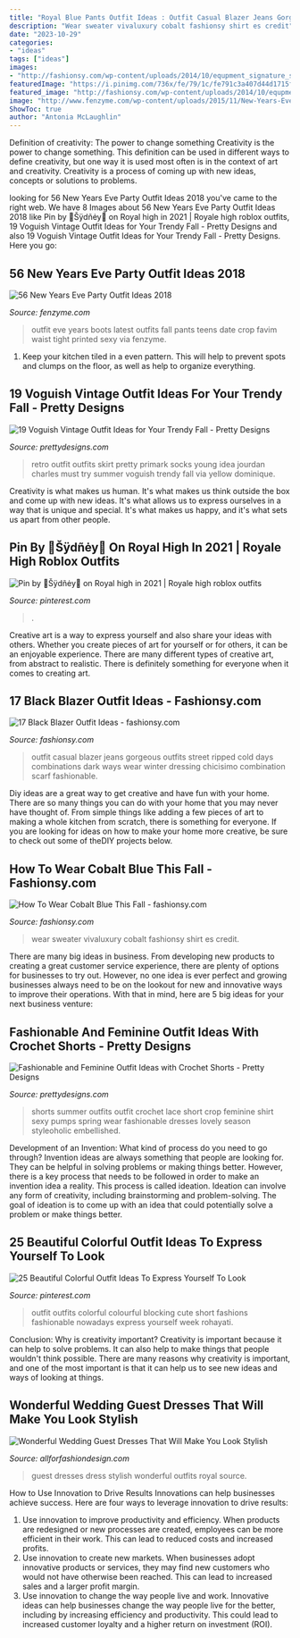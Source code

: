 ```yaml
---
title: "Royal Blue Pants Outfit Ideas : Outfit Casual Blazer Jeans Gorgeous Outfits Street Ripped Cold Days Combinations Dark Ways Wear Winter Dressing Chicisimo Combination Scarf Fashionable"
description: "Wear sweater vivaluxury cobalt fashionsy shirt es credit"
date: "2023-10-29"
categories:
- "ideas"
tags: ["ideas"]
images:
- "http://fashionsy.com/wp-content/uploads/2014/10/equpment_signature_shirt_vivaluxury-3.jpg"
featuredImage: "https://i.pinimg.com/736x/fe/79/1c/fe791c3a407d44d1715f7ee15ce962d6.jpg"
featured_image: "http://fashionsy.com/wp-content/uploads/2014/10/equpment_signature_shirt_vivaluxury-3.jpg"
image: "http://www.fenzyme.com/wp-content/uploads/2015/11/New-Years-Eve-Party-Outfit-Ideas-2016-116.jpg"
ShowToc: true
author: "Antonia McLaughlin"
---
```



Definition of creativity: The power to change something
Creativity is the power to change something. This definition can be used in different ways to define creativity, but one way it is used most often is in the context of art and creativity. Creativity is a process of coming up with new ideas, concepts or solutions to problems.

	

		
looking for 56 New Years Eve Party Outfit Ideas 2018 you've came to the right web. We have 8 Images about 56 New Years Eve Party Outfit Ideas 2018 like Pin by 🌸Šÿdñėy🌸 on Royal high in 2021 | Royale high roblox outfits, 19 Voguish Vintage Outfit Ideas for Your Trendy Fall - Pretty Designs and also 19 Voguish Vintage Outfit Ideas for Your Trendy Fall - Pretty Designs. Here you go:
		
    
## 56 New Years Eve Party Outfit Ideas 2018

<img loading=lazy src="http://www.fenzyme.com/wp-content/uploads/2015/11/New-Years-Eve-Party-Outfit-Ideas-2016-116.jpg" onerror="this.onerror=null;this.src='https://tse3.mm.bing.net/th?id=OIP.ohQ056DPauKRISulZnN0HAHaLG&amp;pid=15.1';" alt="56 New Years Eve Party Outfit Ideas 2018">

_Source: fenzyme.com_

>outfit eve years boots latest outfits fall pants teens date crop favim waist tight printed sexy via fenzyme. 

	

1. Keep your kitchen tiled in a even pattern. This will help to prevent spots and clumps on the floor, as well as help to organize everything.

    
## 19 Voguish Vintage Outfit Ideas For Your Trendy Fall - Pretty Designs

<img loading=lazy src="http://www.prettydesigns.com/wp-content/uploads/2014/09/Pretty-Retro-Outfit-Idea-for-Young-Women.jpg" onerror="this.onerror=null;this.src='https://tse2.mm.bing.net/th?id=OIP.OxEZsYwwtp0QI7n-0_G9swHaK3&amp;pid=15.1';" alt="19 Voguish Vintage Outfit Ideas for Your Trendy Fall - Pretty Designs">

_Source: prettydesigns.com_

>retro outfit outfits skirt pretty primark socks young idea jourdan charles must try summer voguish trendy fall via yellow dominique. 

	

Creativity is what makes us human. It's what makes us think outside the box and come up with new ideas. It's what allows us to express ourselves in a way that is unique and special. It's what makes us happy, and it's what sets us apart from other people.

    
## Pin By 🌸Šÿdñėy🌸 On Royal High In 2021 | Royale High Roblox Outfits

<img loading=lazy src="https://i.pinimg.com/736x/fe/79/1c/fe791c3a407d44d1715f7ee15ce962d6.jpg" onerror="this.onerror=null;this.src='https://tse2.mm.bing.net/th?id=OIP.61WMifrtKC5mkN2SyPRmtgHaFx&amp;pid=15.1';" alt="Pin by 🌸Šÿdñėy🌸 on Royal high in 2021 | Royale high roblox outfits">

_Source: pinterest.com_

>. 

	

Creative art is a way to express yourself and also share your ideas with others. Whether you create pieces of art for yourself or for others, it can be an enjoyable experience. There are many different types of creative art, from abstract to realistic. There is definitely something for everyone when it comes to creating art.

    
## 17 Black Blazer Outfit Ideas - Fashionsy.com

<img loading=lazy src="http://fashionsy.com/wp-content/uploads/2013/11/checker-dark-green-dark-blue-scarves-echarpeslook-main-single-630x929.jpg" onerror="this.onerror=null;this.src='https://tse2.mm.bing.net/th?id=OIP.QsIHHiWG7pbC_r1Bgozg4QHaK6&amp;pid=15.1';" alt="17 Black Blazer Outfit Ideas - fashionsy.com">

_Source: fashionsy.com_

>outfit casual blazer jeans gorgeous outfits street ripped cold days combinations dark ways wear winter dressing chicisimo combination scarf fashionable. 

	

Diy ideas are a great way to get creative and have fun with your home. There are so many things you can do with your home that you may never have thought of. From simple things like adding a few pieces of art to making a whole kitchen from scratch, there is something for everyone. If you are looking for ideas on how to make your home more creative, be sure to check out some of theDIY projects below.

    
## How To Wear Cobalt Blue This Fall - Fashionsy.com

<img loading=lazy src="http://fashionsy.com/wp-content/uploads/2014/10/equpment_signature_shirt_vivaluxury-3.jpg" onerror="this.onerror=null;this.src='https://tse3.mm.bing.net/th?id=OIP.E0KhNEcvtQd5svlJ7aXqaAHaLH&amp;pid=15.1';" alt="How To Wear Cobalt Blue This Fall - fashionsy.com">

_Source: fashionsy.com_

>wear sweater vivaluxury cobalt fashionsy shirt es credit. 

	

There are many big ideas in business. From developing new products to creating a great customer service experience, there are plenty of options for businesses to try out. However, no one idea is ever perfect and growing businesses always need to be on the lookout for new and innovative ways to improve their operations. With that in mind, here are 5 big ideas for your next business venture: 

    
## Fashionable And Feminine Outfit Ideas With Crochet Shorts - Pretty Designs

<img loading=lazy src="http://www.prettydesigns.com/wp-content/uploads/2014/08/Black-Crop-Top-with-White-Crochet-Shorts.jpg" onerror="this.onerror=null;this.src='https://tse4.mm.bing.net/th?id=OIP.JE4Etu2f-ooG7b6NGAskkwHaK3&amp;pid=15.1';" alt="Fashionable and Feminine Outfit Ideas with Crochet Shorts - Pretty Designs">

_Source: prettydesigns.com_

>shorts summer outfits outfit crochet lace short crop feminine shirt sexy pumps spring wear fashionable dresses lovely season styleoholic embellished. 

	

Development of an Invention: What kind of process do you need to go through?
Invention ideas are always something that people are looking for. They can be helpful in solving problems or making things better. However, there is a key process that needs to be followed in order to make an invention idea a reality. This process is called ideation. Ideation can involve any form of creativity, including brainstorming and problem-solving. The goal of ideation is to come up with an idea that could potentially solve a problem or make things better.

    
## 25 Beautiful Colorful Outfit Ideas To Express Yourself To Look

<img loading=lazy src="https://i.pinimg.com/736x/de/0f/3e/de0f3e87bb554d0d218ddfdf07a63605.jpg" onerror="this.onerror=null;this.src='https://tse2.mm.bing.net/th?id=OIP.VSRO7vELb2zUQiWQpRjG7QHaLJ&amp;pid=15.1';" alt="25 Beautiful Colorful Outfit Ideas To Express Yourself To Look">

_Source: pinterest.com_

>outfit outfits colorful colourful blocking cute short fashions fashionable nowadays express yourself week rohayati. 

	

Conclusion: Why is creativity important?
Creativity is important because it can help to solve problems. It can also help to make things that people wouldn't think possible. There are many reasons why creativity is important, and one of the most important is that it can help us to see new ideas and ways of looking at things.

    
## Wonderful Wedding Guest Dresses That Will Make You Look Stylish

<img loading=lazy src="https://allforfashiondesign.com/wp-content/uploads/2018/06/royal-blue-wedding-guest-dress-best-25-july-wedding-guest-outfits-ideas-on-pinterest-wedding-600x900.jpg" onerror="this.onerror=null;this.src='https://tse4.mm.bing.net/th?id=OIP.hVXsdOxy6rGc_XmsaMeW6QHaLH&amp;pid=15.1';" alt="Wonderful Wedding Guest Dresses That Will Make You Look Stylish">

_Source: allforfashiondesign.com_

>guest dresses dress stylish wonderful outfits royal source. 

	

How to Use Innovation to Drive Results
Innovations can help businesses achieve success. Here are four ways to leverage innovation to drive results:
1. Use innovation to improve productivity and efficiency. When products are redesigned or new processes are created, employees can be more efficient in their work. This can lead to reduced costs and increased profits.
2. Use innovation to create new markets. When businesses adopt innovative products or services, they may find new customers who would not have otherwise been reached. This can lead to increased sales and a larger profit margin.
3. Use innovation to change the way people live and work. Innovative ideas can help businesses change the way people live for the better, including by increasing efficiency and productivity. This could lead to increased customer loyalty and a higher return on investment (ROI).

